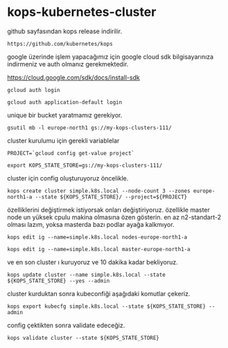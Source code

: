 # kops-kubernetes-cluster

github sayfasından kops release indirilir.

```https://github.com/kubernetes/kops```

google üzerinde işlem yapacağımız için google cloud sdk bilgisayarınıza indirmeniz ve auth olmanız gerekmektedir. 

https://cloud.google.com/sdk/docs/install-sdk

```gcloud auth login```

```gcloud auth application-default login```

unique bir bucket yaratmamız gerekiyor.

```gsutil mb -l europe-north1 gs://my-kops-clusters-111/```

cluster kurulumu için gerekli variablelar

```
PROJECT=`gcloud config get-value project`

export KOPS_STATE_STORE=gs://my-kops-clusters-111/
```

cluster için config oluşturuyoruz öncelikle.

```kops create cluster simple.k8s.local --node-count 3 --zones europe-north1-a --state ${KOPS_STATE_STORE}/ --project=${PROJECT}```

özelliklerini değiştirmek istiyorsak onları değiştiriyoruz. özellikle master node un yüksek cpulu makina olmasına özen gösterin. en az n2-standart-2 olması lazım, yoksa masterda bazı podlar ayağa kalkmıyor.

```
kops edit ig --name=simple.k8s.local nodes-europe-north1-a

kops edit ig --name=simple.k8s.local master-europe-north1-a
```

ve en son cluster ı kuruyoruz ve 10 dakika kadar bekliyoruz.

```kops update cluster --name simple.k8s.local --state ${KOPS_STATE_STORE} --yes --admin```


cluster kurduktan sonra kubeconfiği aşağıdaki komutlar çekeriz.

```kops export kubecfg simple.k8s.local --state ${KOPS_STATE_STORE} --admin```

config çektikten sonra validate edeceğiz.

```kops validate cluster --state ${KOPS_STATE_STORE}```
